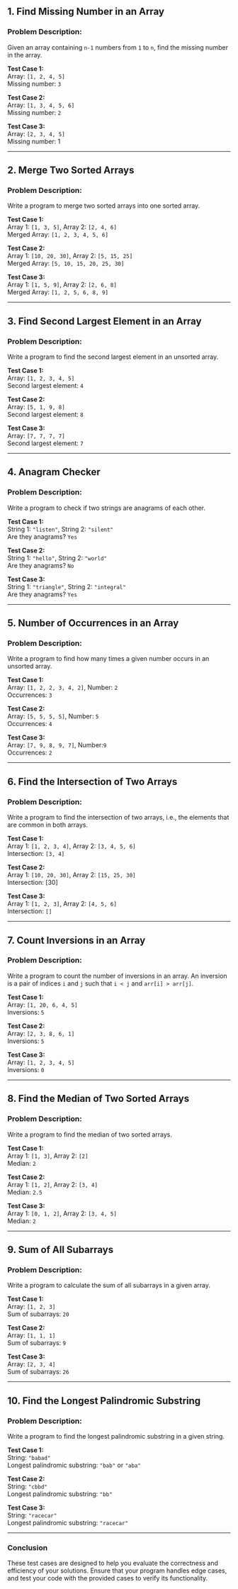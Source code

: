 ## 1. **Find Missing Number in an Array**

### **Problem Description:**

Given an array containing `n-1` numbers from `1` to `n`, find the missing number in the array.

**Test Case 1:**<br>
Array: `[1, 2, 4, 5]` <br>
Missing number: `3`

**Test Case 2:**<br>
Array: `[1, 3, 4, 5, 6]` <br>
Missing number: `2`

**Test Case 3:**<br>
Array: `[2, 3, 4, 5]`<br>
Missing number: 1

---

## 2. **Merge Two Sorted Arrays**

### **Problem Description:**

Write a program to merge two sorted arrays into one sorted array.

**Test Case 1:**<br>
Array 1: `[1, 3, 5]`, Array 2: `[2, 4, 6]`<br>
Merged Array: `[1, 2, 3, 4, 5, 6]`

**Test Case 2:**<br>
Array 1: `[10, 20, 30]`, Array 2: `[5, 15, 25]`<br>
Merged Array: `[5, 10, 15, 20, 25, 30]`

**Test Case 3:**<br>
Array 1: `[1, 5, 9]`, Array 2: `[2, 6, 8]`<br>
Merged Array: `[1, 2, 5, 6, 8, 9]`

---

## 3. **Find Second Largest Element in an Array**

### **Problem Description:**

Write a program to find the second largest element in an unsorted array.

**Test Case 1:**<br>
Array: `[1, 2, 3, 4, 5]`<br>
Second largest element: `4`

**Test Case 2:**<br>
Array: `[5, 1, 9, 8]`<br>
Second largest element: `8`

**Test Case 3:**<br>
Array: `[7, 7, 7, 7]`<br>
Second largest element: `7`

---

## 4. **Anagram Checker**

### **Problem Description:**

Write a program to check if two strings are anagrams of each other.

**Test Case 1:**<br>
String 1: `"listen"`, String 2: `"silent"`<br>
Are they anagrams? `Yes`

**Test Case 2:**<br>
String 1: `"hello"`, String 2: `"world"`<br>
Are they anagrams? `No`

**Test Case 3:**<br>
String 1: `"triangle"`, String 2: `"integral"`<br>
Are they anagrams? `Yes`

---

## 5. **Number of Occurrences in an Array**

### **Problem Description:**

Write a program to find how many times a given number occurs in an unsorted array.

**Test Case 1:**<br>
Array: `[1, 2, 2, 3, 4, 2]`, Number: `2`<br>
Occurrences: `3`

**Test Case 2:**<br>
Array: `[5, 5, 5, 5]`, Number: `5`<br>
Occurrences: `4`

**Test Case 3:**<br>
Array: `[7, 9, 8, 9, 7]`, Number:`9`<br>
Occurrences: `2`

---

## 6. **Find the Intersection of Two Arrays**

### **Problem Description:**

Write a program to find the intersection of two arrays, i.e., the elements that are common in both arrays.

**Test Case 1:**<br>
Array 1: `[1, 2, 3, 4]`, Array 2: `[3, 4, 5, 6]`<br>
Intersection: `[3, 4]`

**Test Case 2:**<br>
Array 1: `[10, 20, 30]`, Array 2: `[15, 25, 30]`<br>
Intersection: [30]

**Test Case 3:**<br>
Array 1: `[1, 2, 3]`, Array 2: `[4, 5, 6]`<br>
Intersection: `[]`

---

## 7. **Count Inversions in an Array**

### **Problem Description:**

Write a program to count the number of inversions in an array. An inversion is a pair of indices `i` and `j` such that `i < j` and `arr[i] > arr[j]`.

**Test Case 1:**<br>
Array: `[1, 20, 6, 4, 5]`<br>
Inversions: `5`

**Test Case 2:**<br>
Array: `[2, 3, 8, 6, 1]`<br>
Inversions: `5`

**Test Case 3:**<br>
Array: `[1, 2, 3, 4, 5]`<br>
Inversions: `0`

---

## 8. **Find the Median of Two Sorted Arrays**

### **Problem Description:**

Write a program to find the median of two sorted arrays.

**Test Case 1:**<br>
Array 1: `[1, 3]`, Array 2: `[2]` <br>
Median: `2`

**Test Case 2:**<br>
Array 1: `[1, 2]`, Array 2: `[3, 4]` <br>
Median: `2.5`

**Test Case 3:**<br>
Array 1: `[0, 1, 2]`, Array 2: `[3, 4, 5]` <br>
Median: `2`

---

## 9. **Sum of All Subarrays**

### **Problem Description:**

Write a program to calculate the sum of all subarrays in a given array.

**Test Case 1:**<br>
Array: `[1, 2, 3]` <br>
Sum of subarrays: `20`

**Test Case 2:**<br>
Array: `[1, 1, 1]` <br>
Sum of subarrays: `9`

**Test Case 3:**<br>
Array: `[2, 3, 4]` <br>
Sum of subarrays: `26`

---

## 10. **Find the Longest Palindromic Substring**

### **Problem Description:**

Write a program to find the longest palindromic substring in a given string.

**Test Case 1:** <br>
String: `"babad"` <br>
Longest palindromic substring: `"bab"` or `"aba"`

**Test Case 2:**<br>
String: `"cbbd"` <br>
Longest palindromic substring: `"bb"`

**Test Case 3:** <br>
String: `"racecar"` <br>
Longest palindromic substring: `"racecar"`

---

### **Conclusion**

These test cases are designed to help you evaluate the correctness and efficiency of your solutions. Ensure that your program handles edge cases, and test your code with the provided cases to verify its functionality.
